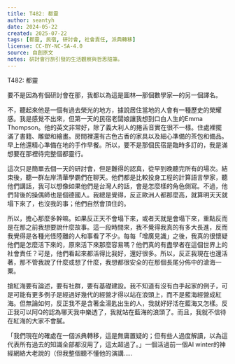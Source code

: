 ```yaml
---
title: T482: 都靈
author: seantyh
date: 2024-05-22
created: 2025-07-22
tags: [都靈, 民宿, 研討會, 社會責任, 派典轉移]
license: CC-BY-NC-SA-4.0
source: 自創原文
notes: 研討會行旅引發的生活觀察與哲思隨筆。
---
```

T482: 都靈

要不是因為有個研討會在那，我都以為這是圖林—那個數學家—的另一個譯名。

不，聽起來他是一個有過去榮光的地方，據說居住當地的人會有一種歷史的榮耀感。我是感覺不出來，但第一天的民宿老闆娘讓我想到口白人生的Emma Thompson。他的英文非常好，除了義大利人的捲舌音實在很不一樣。住處裡擺滿了書籍、雕塑和繪畫。房間裡還有古色古香的家具以及細心準備的茶包和備品。早上他還精心準備在地的手作早餐。所以，要不是那個民宿是臨時多訂的，我是滿想要在那裡待完整個都靈行。

這次只是簡單去個一天的研討會，但是難得的認真，從早到晚聽完所有的場次。結束後，聽一群左岸清華學霸們在聊天。他們都是比較投身工程的計算語言學家，聽他們講話，我可以想像如果他們是台灣人的話，會是怎麼樣的角色側寫。不過，他們背後的操偶師也是個德國人。我總是覺得，反正歐洲人都那麼高，就算明天天就塌下來了，也沒我的事；他們自然會頂住的。

所以，擔心那麼多幹嘛。如果反正天不會塌下來，或者天就是會塌下來，重點反而是在那之前我想要說什麼故事。這一段時間來，我不覺得我真的有多大長進，反而我覺得是各種光怪陸離的人和事看了不少。每每「增廣見識」之後，我真的很懷疑他們是怎麼活下來的，原來活下來那麼容易嗎？他們真的有盡學者在這個世界上的社會責任？可是，他們看起來都活得比我好，還好很多。所以，反正我現在也還活著，那不管我說了什麼或想了什麼，我想都很安全的在那個長尾分佈中的滄海一粟。

搶紅海要有論述，要有社群，要有基礎建設。我不知道有沒有白手起家的例子，可是可能有更多例子是經過好幾代的經營才得以站在浪頭上，而不是藍海經營成紅海。但無論如何，反正我不是含著金湯匙出生的人，我就好好活在藍海又怎樣。反正我可以阿Q的認為哪天我中樂透了，我就站在藍海的浪頭了。而且，我就不信待在紅海的大家不會膩。

「我們現在的確處在一個派典轉移，這是無庸置疑的；但有些人過度解讀，以為這代表所有過去的知識全部都沒用了，這太超過了。」一個活過前一個AI winter的神經網絡大老說的（但我整個聽不懂他的演講.....